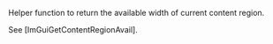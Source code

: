 Helper function to return the available width of current content region.

See [ImGuiGetContentRegionAvail].